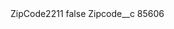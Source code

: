 <?xml version="1.0" encoding="UTF-8"?>
<CustomMetadata xmlns="http://soap.sforce.com/2006/04/metadata" xmlns:xsi="http://www.w3.org/2001/XMLSchema-instance" xmlns:xsd="http://www.w3.org/2001/XMLSchema">
    <label>ZipCode2211</label>
    <protected>false</protected>
    <values>
        <field>Zipcode__c</field>
        <value xsi:type="xsd:string">85606</value>
    </values>
</CustomMetadata>

